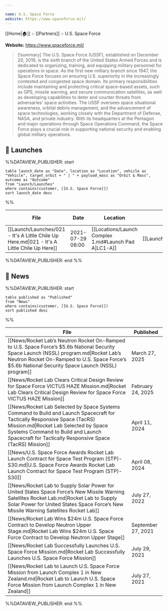 ```yaml
---

name: U.S. Space Force
website: https://www.spaceforce.mil/
---
```

[[Home|🏠]] <span style="color: LightSlateGray">></span> [[Partners]] <span style="color: LightSlateGray">></span> U.S. Space Force

**Website:** https://www.spaceforce.mil/

>[!summary]
>The U.S. Space Force (USSF), established on December 20, 2019, is the sixth branch of the United States Armed Forces and is dedicated to organizing, training, and equipping military personnel for operations in space. As the first new military branch since 1947, the Space Force focuses on ensuring U.S. superiority in the increasingly contested and congested space domain. Its primary responsibilities include maintaining and protecting critical space-based assets, such as GPS, missile warning, and secure communication satellites, as well as developing capabilities to deter and counter threats from adversaries' space activities. The USSF oversees space situational awareness, orbital debris management, and the advancement of space technologies, working closely with the Department of Defense, NASA, and private industry. With its headquarters at the Pentagon and major operations through Space Operations Command, the Space Force plays a crucial role in supporting national security and enabling global military operations.

## 🚀 Launches

%%DATAVIEW_PUBLISHER: start
```
table launch_date as "Date", location as "Location", vehicle as "Vehicle", target_orbit + " | " + payload_mass as "Orbit & Mass", outcome as "Outcome"
from "Launch/Launches"
where contains(customer, [[U.S. Space Force]])
sort launch_date desc
```
%%

| File                                                                                        | Date             | Location                                              | Vehicle                          | Orbit & Mass             | Outcome   |
| ------------------------------------------------------------------------------------------- | ---------------- | ----------------------------------------------------- | -------------------------------- | ------------------------ | --------- |
| [[Launch/Launches/021 - It's A Little Chile Up Here.md\|021 - It's A Little Chile Up Here]] | 2021-07-29 06:00 | [[Locations/Launch Complex 1.md#Launch Pad A\|LC1-A]] | [[Launch/Electron.md\|Electron]] | 600 km \| 37° \| Unknown | ✅ Success |

%%DATAVIEW_PUBLISHER: end %%

## 📰 News
%%DATAVIEW_PUBLISHER: start
```
table published as "Published"
from "News"
where contains(customer, [[U.S. Space Force]])
sort published desc
```
%%

| File                                                                                                                                                                                                                                                                 | Published          |
| -------------------------------------------------------------------------------------------------------------------------------------------------------------------------------------------------------------------------------------------------------------------- | ------------------ |
| [[News/Rocket Lab’s Neutron Rocket On-Ramped to U.S. Space Force’s $5.6b National Security Space Launch (NSSL) program.md\|Rocket Lab’s Neutron Rocket On-Ramped to U.S. Space Force’s $5.6b National Security Space Launch (NSSL) program]]                         | March 27, 2025     |
| [[News/Rocket Lab Clears Critical Design Review for Space Force VICTUS HAZE Mission.md\|Rocket Lab Clears Critical Design Review for Space Force VICTUS HAZE Mission]]                                                                                               | February 24, 2025  |
| [[News/Rocket Lab Selected by Space Systems Command to Build and Launch Spacecraft for Tactically Responsive Space (TacRS) Mission.md\|Rocket Lab Selected by Space Systems Command to Build and Launch Spacecraft for Tactically Responsive Space (TacRS) Mission]] | April 11, 2024     |
| [[News/U.S. Space Force Awards Rocket Lab Launch Contract for Space Test Program (STP)-S30.md\|U.S. Space Force Awards Rocket Lab Launch Contract for Space Test Program (STP)-S30]]                                                                                 | April 08, 2024     |
| [[News/Rocket Lab to Supply Solar Power for United States Space Force’s New Missile Warning Satellites  Rocket Lab.md\|Rocket Lab to Supply Solar Power for United States Space Force’s New Missile Warning Satellites  Rocket Lab]]                                 | July 27, 2022      |
| [[News/Rocket Lab Wins $24m U.S. Space Force Contract to Develop Neutron Upper Stage.md\|Rocket Lab Wins $24m U.S. Space Force Contract to Develop Neutron Upper Stage]]                                                                                             | September 27, 2021 |
| [[News/Rocket Lab Successfully Launches U.S. Space Force Mission.md\|Rocket Lab Successfully Launches U.S. Space Force Mission]]                                                                                                                                     | July 29, 2021      |
| [[News/Rocket Lab to Launch U.S. Space Force Mission from Launch Complex 1 in New Zealand.md\|Rocket Lab to Launch U.S. Space Force Mission from Launch Complex 1 in New Zealand]]                                                                                   | July 27, 2021      |

%%DATAVIEW_PUBLISHER: end %%